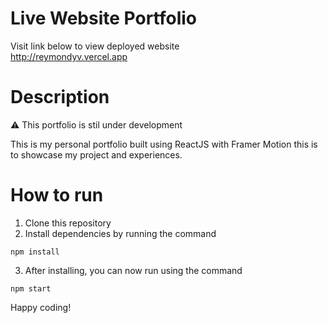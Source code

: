 # Live Website Portfolio

Visit link below to view deployed website\
http://reymondyv.vercel.app

# Description
⚠️ This portfolio is stil under development

This is my personal portfolio built using ReactJS with Framer Motion this is to showcase my project and experiences.

# How to run
1. Clone this repository
2. Install dependencies by running the command
```
npm install
```
3. After installing, you can now run using the command
```
npm start
```

Happy coding!
